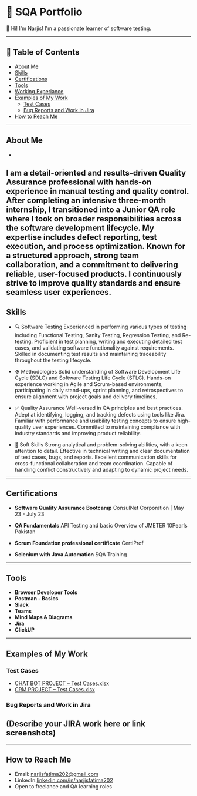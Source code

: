 # 📁 SQA Portfolio

👋 Hi! I'm Narjis! I'm a passionate learner of software testing.

---

## 🔗 Table of Contents
- [About Me](#about-me)
- [Skills](#skills)
- [Certifications](#certifications)
- [Tools](#tools)
- [Working Experiance](#working-experiance)
- [Examples of My Work](#examples-of-my-work)
  - [Test Cases](#test-cases)
  - [Bug Reports and Work in Jira](#bug-reports-and-work-in-jira)
- [How to Reach Me](#how-to-reach-me)
---------------
## About Me
-
I am a detail-oriented and results-driven Quality Assurance professional with hands-on experience in manual testing and quality control. After completing an intensive three-month internship, I transitioned into a Junior QA role where I took on broader responsibilities across the software development lifecycle. My expertise includes defect reporting, test execution, and process optimization. Known for a structured approach, strong team collaboration, and a commitment to delivering reliable, user-focused products. I continuously strive to improve quality standards and ensure seamless user experiences.
---

 ## Skills

- 🔍 Software Testing
Experienced in performing various types of testing including Functional Testing, Sanity Testing, Regression Testing, and Re-testing. Proficient in test planning, writing and executing detailed test cases, and validating software functionality against requirements. Skilled in documenting test results and maintaining traceability throughout the testing lifecycle.

- ⚙️ Methodologies
Solid understanding of Software Development Life Cycle (SDLC) and Software Testing Life Cycle (STLC). Hands-on experience working in Agile and Scrum-based environments, participating in daily stand-ups, sprint planning, and retrospectives to ensure alignment with project goals and delivery timelines.

- ✅ Quality Assurance
Well-versed in QA principles and best practices. Adept at identifying, logging, and tracking defects using tools like Jira. Familiar with performance and usability testing concepts to ensure high-quality user experiences. Committed to maintaining compliance with industry standards and improving product reliability.

- 🧠 Soft Skills
Strong analytical and problem-solving abilities, with a keen attention to detail. Effective in technical writing and clear documentation of test cases, bugs, and reports. Excellent communication skills for cross-functional collaboration and team coordination. Capable of handling conflict constructively and adapting to dynamic project needs.

---

## Certifications 

- **Software Quality Assurance Bootcamp**
ConsulNet Corporation | May 23 - July 23 
 
- **QA Fundamentals**
API Testing and basic Overview of JMETER 
  10Pearls Pakistan 

- **Scrum Foundation professional certificate**
  CertiProf 

- **Selenium with Java Automation**
  SQA Training

---
## Tools

- **Browser Developer Tools**
- **Postman - Basics**
- **Slack**
- **Teams**
- **Mind Maps & Diagrams**
- **Jira**
- **ClickUP**
-------
## Examples of My Work

### Test Cases
- [CHAT BOT PROJECT – Test Cases.xlsx](https://github.com/user-attachments/files/21120260/CHAT.BOT.PROJECT-.Test.Cases.xlsx)
- [CRM PROJECT – Test Cases.xlsx](https://github.com/user-attachments/files/21121141/CRM.PROJECT-Test.Cases.xlsx)

### Bug Reports and Work in Jira
(Describe your JIRA work here or link screenshots)
-----
 -----------
## How to Reach Me

-  Email: narjisfatima202@gmail.com  
-  LinkedIn:[linkedin.com/in/narjisfatima202](https://www.linkedin.com/in/narjisfatima202)   
- Open to freelance and QA learning roles

